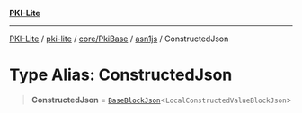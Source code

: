 [**PKI-Lite**](../../../../../../README.md)

---

[PKI-Lite](../../../../../../README.md) / [pki-lite](../../../../../README.md) / [core/PkiBase](../../../README.md) / [asn1js](../README.md) / ConstructedJson

# Type Alias: ConstructedJson

> **ConstructedJson** = [`BaseBlockJson`](../interfaces/BaseBlockJson.md)\<`LocalConstructedValueBlockJson`\>
